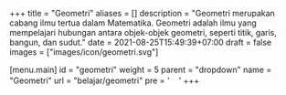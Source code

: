+++
title = "Geometri"
aliases = []
description = "Geometri merupakan cabang ilmu tertua dalam Matematika. Geometri adalah ilmu yang mempelajari hubungan antara objek-objek geometri, seperti titik, garis, bangun, dan sudut."
date = 2021-08-25T15:49:39+07:00
draft = false
images = ["images/icon/geometri.svg"]

[menu.main]
  id = "geometri"
  weight = 5
  parent = "dropdown"
  name = "Geometri"
  url = "belajar/geometri"
  pre = '<img src="/images/icon/geometri.svg" class="d-inline icon lazyload lazyloaded" width="16" height="16">'
+++